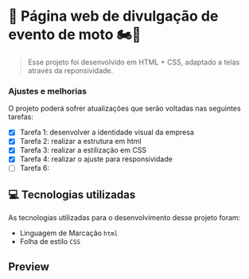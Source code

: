 # 📝 Página web de divulgação de evento de moto 🏍🛵

> Esse projeto foi desenvolvido em HTML + CSS, adaptado a telas através da reponsividade.

### Ajustes e melhorias

O projeto poderá sofrer atualizações que serão voltadas nas seguintes tarefas:

- [x] Tarefa 1: desenvolver a identidade visual da empresa
- [x] Tarefa 2: realizar a estrutura em html
- [x] Tarefa 3: realizar a estilização em CSS
- [x] Tarefa 4: realizar o ajuste para responsividade
- [ ] Tarefa 6: 

## 💻 Tecnologias utilizadas

As tecnologias utilizadas para o desenvolvimento desse projeto foram:

* Linguagem de Marcação `html`
* Folha de estilo `CSS`
  
## Preview

